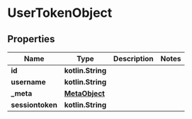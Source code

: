 
# UserTokenObject

## Properties
Name | Type | Description | Notes
------------ | ------------- | ------------- | -------------
**id** | **kotlin.String** |  | 
**username** | **kotlin.String** |  | 
**_meta** | [**MetaObject**](MetaObject.md) |  | 
**sessiontoken** | **kotlin.String** |  | 



